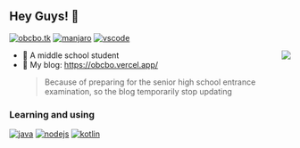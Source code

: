 ## Hey Guys! 👋

[![obcbo.tk](https://img.shields.io/badge/BLOG-ObcbOの窝-blue?style=flat-square&logo=hexo)](https://obcbo.vercel.app/)
[![manjaro](https://img.shields.io/badge/OS-Manjaro-succeed.svg?style=flat-square&logo=manjaro)](https://manjaro.org/)
[![vscode](https://img.shields.io/badge/IDE-Visual%20Studio%20Code-blue?style=flat-square&logo=visual-studio-code&logoColor=ffffff)](https://code.visualstudio.com/)

<img src="https://github-readme-stats.vercel.app/api?username=ObcbO&show_icons=true&count_private=true&hide=prs&theme=default_repocard" align="right" />

- 🎈 A middle school student
- 🌱 My blog: <https://obcbo.vercel.app/>
  > Because of preparing for the senior high school entrance examination, so the blog temporarily stop updating

### Learning and using

[![java](https://img.shields.io/badge/-Java-007396?style=flat-square&logo=java&logoColor=ffffff)](https://java.com/)
[![nodejs](https://img.shields.io/badge/-Node.js-43853d?style=flat-square&logo=node.js&logoColor=ffffff)](https://nodejs.org/)
[![kotlin](https://img.shields.io/badge/-Kotlin-blue?style=flat-square&logo=kotlin&color=a82daa)](https://kotlinlang.org/)
